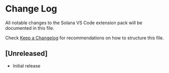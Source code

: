 # Change Log

All notable changes to the Solana VS Code extension pack will be documented in this file.

Check [Keep a Changelog](http://keepachangelog.com/) for recommendations on how to structure this
file.

## [Unreleased]

- Initial release
